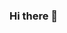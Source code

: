 ### Hi there 👋

<!--
**josserden/josserden** is a ✨ _special_ ✨ repository because its `README.md` (this file) appears on your GitHub profile.

Here are some ideas to get you started:

- 🔭 I am currently working on different tasks.
- 🌱 I’m currently learning everything about front-end development.
- 🤔 I am looking for help to get as much information as possible.
- 📫 How to reach me: [josserden@gmail.com](josserden@gmail.com "josserden@gmail.com").
- ⚡ Fun fact: I like to do what I do
-->
